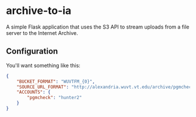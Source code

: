 # archive-to-ia

A simple Flask application that uses the S3 API to stream uploads from a file
server to the Internet Archive.

## Configuration
You'll want something like this:
```json
{
    "BUCKET_FORMAT": "WUVTFM_{0}",
    "SOURCE_URL_FORMAT": "http://alexandria.wuvt.vt.edu/archive/pgmcheck/{studio}/{year}/{month}/{day}/{filename}",
    "ACCOUNTS": {
        "pgmcheck": "hunter2"
    }
}
```
